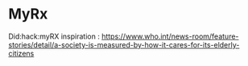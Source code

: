 # MyRx
Did:hack:myRX
inspiration : https://www.who.int/news-room/feature-stories/detail/a-society-is-measured-by-how-it-cares-for-its-elderly-citizens
